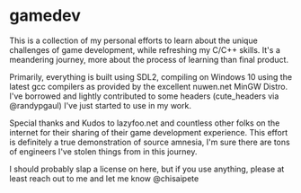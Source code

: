 # gamedev

This is a collection of my personal efforts to learn about the unique challenges of game development, while refreshing my C/C++ skills.  It's a meandering journey, more about the process of learning than final product.

Primarily, everything is built using SDL2, compiling on Windows 10 using the latest gcc compilers as provided by the excellent nuwen.net MinGW Distro.  I've borrowed and lightly contributed to some headers (cute_headers via @randypgaul) I've just started to use in my work.  

Special thanks and Kudos to lazyfoo.net and countless other folks on the internet for their sharing of their game development experience.  This effort is definitely a true demonstration of source amnesia, I'm sure there are tons of engineers I've stolen things from in this journey.

I should probably slap a license on here, but if you use anything, please at least reach out to me and let me know @chisaipete
